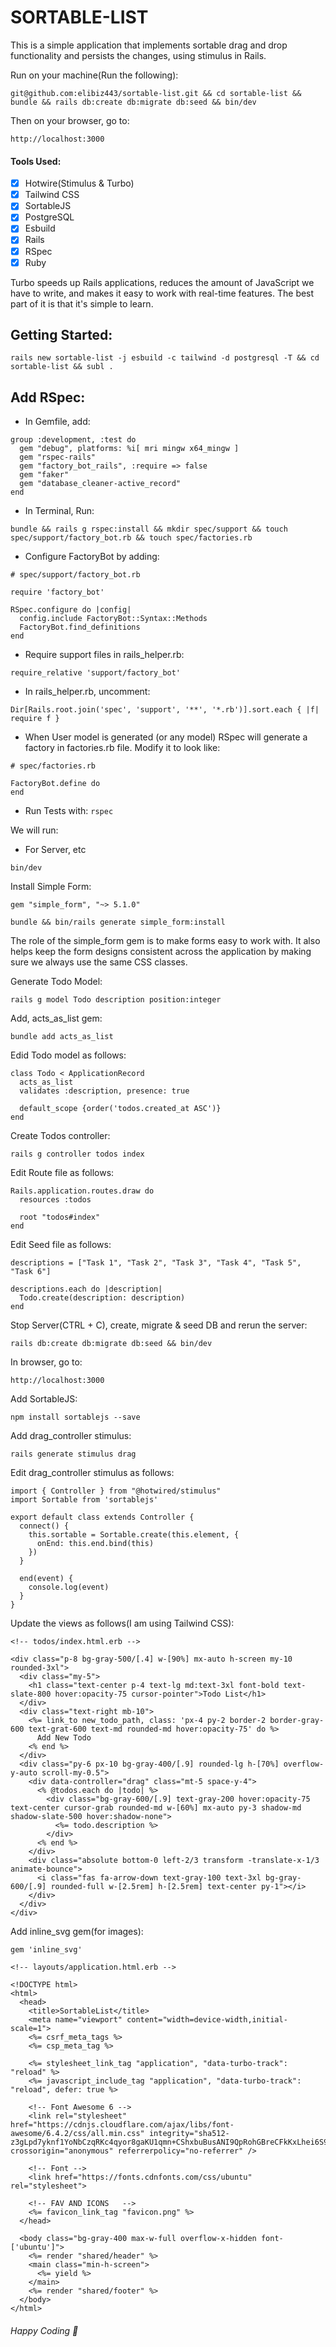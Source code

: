 # SORTABLE-LIST

This is a simple application that implements sortable drag and drop functionality and persists the changes, using stimulus in Rails. 

Run on your machine(Run the following):
```
git@github.com:elibiz443/sortable-list.git && cd sortable-list && bundle && rails db:create db:migrate db:seed && bin/dev
```

Then on your browser, go to:
```
http://localhost:3000
```

#### Tools Used:

- [x] Hotwire(Stimulus & Turbo)
- [x] Tailwind CSS
- [x] SortableJS
- [x] PostgreSQL
- [x] Esbuild
- [x] Rails
- [x] RSpec
- [x] Ruby

Turbo speeds up Rails applications, reduces the amount of JavaScript we have to write, and makes it easy to work with real-time features. The best part of it is that it's simple to learn.

## Getting Started:

```
rails new sortable-list -j esbuild -c tailwind -d postgresql -T && cd sortable-list && subl .
```

## Add RSpec:

- In Gemfile, add:
```
group :development, :test do
  gem "debug", platforms: %i[ mri mingw x64_mingw ]
  gem "rspec-rails"
  gem "factory_bot_rails", :require => false
  gem "faker"
  gem "database_cleaner-active_record"
end
```

- In Terminal, Run: 
```
bundle && rails g rspec:install && mkdir spec/support && touch spec/support/factory_bot.rb && touch spec/factories.rb
```

- Configure FactoryBot by adding:
```
# spec/support/factory_bot.rb

require 'factory_bot'

RSpec.configure do |config|
  config.include FactoryBot::Syntax::Methods
  FactoryBot.find_definitions
end
```

- Require support files in rails_helper.rb:
```
require_relative 'support/factory_bot'
```

- In rails_helper.rb, uncomment:
```
Dir[Rails.root.join('spec', 'support', '**', '*.rb')].sort.each { |f| require f }
```

- When User model is generated (or any model) RSpec will generate a factory in factories.rb file. Modify it to look like:

```
# spec/factories.rb

FactoryBot.define do
end
```

- Run Tests with: ```rspec```

We will run:

* For Server, etc
```
bin/dev
```

Install Simple Form:
```
gem "simple_form", "~> 5.1.0"
```
```
bundle && bin/rails generate simple_form:install
```
The role of the simple_form gem is to make forms easy to work with. It also helps keep the form designs consistent across the application by making sure we always use the same CSS classes.

Generate Todo Model:
```
rails g model Todo description position:integer
```

Add, acts_as_list gem:
```
bundle add acts_as_list
```

Edid Todo model as follows:
```
class Todo < ApplicationRecord
  acts_as_list
  validates :description, presence: true

  default_scope {order('todos.created_at ASC')}
end
```

Create Todos controller:
```
rails g controller todos index
```

Edit Route file as follows:
```
Rails.application.routes.draw do
  resources :todos

  root "todos#index"
end
```

Edit Seed file as follows:
```
descriptions = ["Task 1", "Task 2", "Task 3", "Task 4", "Task 5", "Task 6"]

descriptions.each do |description|
  Todo.create(description: description)
end
```

Stop Server(CTRL + C), create, migrate & seed DB and rerun the server:
```
rails db:create db:migrate db:seed && bin/dev
```

In browser, go to:
```
http://localhost:3000
```

Add SortableJS:
```
npm install sortablejs --save
```

Add drag_controller stimulus:
```
rails generate stimulus drag 
```

Edit drag_controller stimulus as follows:
```
import { Controller } from "@hotwired/stimulus"
import Sortable from 'sortablejs'

export default class extends Controller {
  connect() {
    this.sortable = Sortable.create(this.element, {
      onEnd: this.end.bind(this)
    })
  }

  end(event) {
    console.log(event)
  }
}
```

Update the views as follows(I am using Tailwind CSS):
```
<!-- todos/index.html.erb -->

<div class="p-8 bg-gray-500/[.4] w-[90%] mx-auto h-screen my-10 rounded-3xl">
  <div class="my-5">
    <h1 class="text-center p-4 text-lg md:text-3xl font-bold text-slate-800 hover:opacity-75 cursor-pointer">Todo List</h1>
  </div>
  <div class="text-right mb-10">
    <%= link_to new_todo_path, class: 'px-4 py-2 border-2 border-gray-600 text-grat-600 text-md rounded-md hover:opacity-75' do %>
      Add New Todo
    <% end %>
  </div>
  <div class="py-6 px-10 bg-gray-400/[.9] rounded-lg h-[70%] overflow-y-auto scroll-my-0.5">
    <div data-controller="drag" class="mt-5 space-y-4">
      <% @todos.each do |todo| %>
        <div class="bg-gray-600/[.9] text-gray-200 hover:opacity-75 text-center cursor-grab rounded-md w-[60%] mx-auto py-3 shadow-md shadow-slate-500 hover:shadow-none">
          <%= todo.description %>
        </div>
      <% end %>
    </div>
    <div class="absolute bottom-0 left-2/3 transform -translate-x-1/3 animate-bounce">
      <i class="fas fa-arrow-down text-gray-100 text-3xl bg-gray-600/[.9] rounded-full w-[2.5rem] h-[2.5rem] text-center py-1"></i>
    </div>
  </div>
</div>
```

Add inline_svg gem(for images):
```
gem 'inline_svg'
```

```
<!-- layouts/application.html.erb -->

<!DOCTYPE html>
<html>
  <head>
    <title>SortableList</title>
    <meta name="viewport" content="width=device-width,initial-scale=1">
    <%= csrf_meta_tags %>
    <%= csp_meta_tag %>

    <%= stylesheet_link_tag "application", "data-turbo-track": "reload" %>
    <%= javascript_include_tag "application", "data-turbo-track": "reload", defer: true %>

    <!-- Font Awesome 6 -->
    <link rel="stylesheet" href="https://cdnjs.cloudflare.com/ajax/libs/font-awesome/6.4.2/css/all.min.css" integrity="sha512-z3gLpd7yknf1YoNbCzqRKc4qyor8gaKU1qmn+CShxbuBusANI9QpRohGBreCFkKxLhei6S9CQXFEbbKuqLg0DA==" crossorigin="anonymous" referrerpolicy="no-referrer" />

    <!-- Font -->
    <link href="https://fonts.cdnfonts.com/css/ubuntu" rel="stylesheet">

    <!-- FAV AND ICONS   -->
    <%= favicon_link_tag "favicon.png" %>
  </head>

  <body class="bg-gray-400 max-w-full overflow-x-hidden font-['ubuntu']">
    <%= render "shared/header" %>
    <main class="min-h-screen">
      <%= yield %>
    </main>
    <%= render "shared/footer" %>
  </body>
</html>
```

###### Happy Coding 🙌
